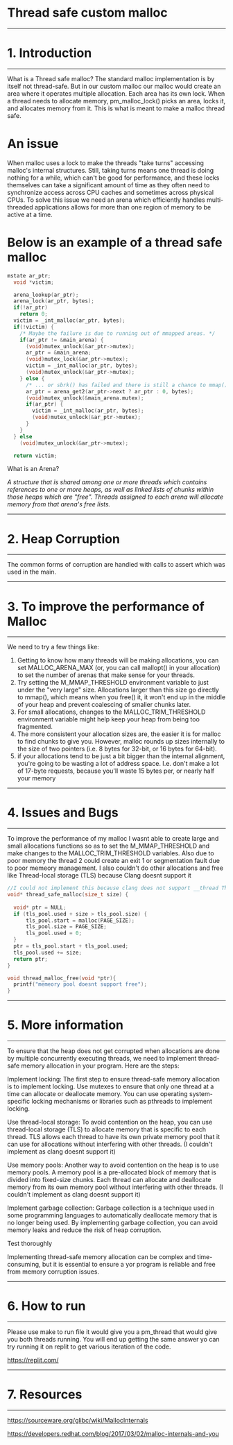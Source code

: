 # Thread safe custom malloc

------------------------------------------------------------------------------------------------------------------------
# 1.  Introduction
------------------------------------------------------------------------------------------------------------------------
What is a Thread safe malloc?
The standard malloc implementation is by itself not thread-safe. But in our custom malloc our malloc would create an area where it operates multiple allocation.
Each area has its own lock. When a thread needs to allocate memory, pm_malloc_lock() picks an area, locks it, and allocates memory from it. This is what is meant to make a malloc thread safe.

# An issue
When malloc uses a lock to make the threads "take turns" accessing malloc's internal structures. Still, taking turns means one thread is doing nothing for a while, which can't be good for performance, and these locks themselves can take a significant amount of time as they often need to synchronize access across CPU caches and sometimes across physical CPUs.
To solve this issue we need an arena which efficiently handles multi-threaded applications allows for more than one region of memory to be active at a time.


# Below is an example of a thread safe malloc

```c
mstate ar_ptr;
  void *victim;

  arena_lookup(ar_ptr);
  arena_lock(ar_ptr, bytes);
  if(!ar_ptr)
    return 0;
  victim = _int_malloc(ar_ptr, bytes);
  if(!victim) {
    /* Maybe the failure is due to running out of mmapped areas. */
    if(ar_ptr != &main_arena) {
      (void)mutex_unlock(&ar_ptr->mutex);
      ar_ptr = &main_arena;
      (void)mutex_lock(&ar_ptr->mutex);
      victim = _int_malloc(ar_ptr, bytes);
      (void)mutex_unlock(&ar_ptr->mutex);
    } else {
      /* ... or sbrk() has failed and there is still a chance to mmap() */
      ar_ptr = arena_get2(ar_ptr->next ? ar_ptr : 0, bytes);
      (void)mutex_unlock(&main_arena.mutex);
      if(ar_ptr) {
        victim = _int_malloc(ar_ptr, bytes);
        (void)mutex_unlock(&ar_ptr->mutex);
      }
    }
  } else
    (void)mutex_unlock(&ar_ptr->mutex);

  return victim;
```

What is an Arena?

*A structure that is shared among one or more threads which contains references to one or more heaps, as well as linked lists of chunks within those heaps which are "free". Threads assigned to each arena will allocate memory from that arena's free lists.*

------------------------------------------------------------------------------------------------------------------------------------------------------------------
# 2.  Heap Corruption
-------------------------------------------------------------------------------------------------------------------------------------------------------------------
The common forms of corruption are handled with calls to assert which was used in the main.

-------------------------------------------------------------------------------------------------------------------------------------------------------------------
# 3. To improve the performance of Malloc
-------------------------------------------------------------------------------------------------------------------------------------------------------------------
We need to try a few things like:
1. Getting to know how many threads will be making allocations, you can set MALLOC_ARENA_MAX (or, you can call mallopt() in your allocation) to set the number of arenas that make sense for your threads.
2. Try setting the M_MMAP_THRESHOLD environment variable to just under the "very large" size. Allocations larger than this size go directly to mmap(), which means when you free() it, it won't end up in the middle of your heap and prevent coalescing of smaller chunks later.
3. For small allocations, changes to the MALLOC_TRIM_THRESHOLD environment variable might help keep your heap from being too fragmented.
4. The more consistent your allocation sizes are, the easier it is for malloc to find chunks to give you. However, malloc rounds up sizes internally to the size of two pointers (i.e. 8 bytes for 32-bit, or 16 bytes for 64-bit).
5. if your allocations tend to be just a bit bigger than the internal alignment, you're going to be wasting a lot of address space. I.e. don't make a lot of 17-byte requests, because you'll waste 15 bytes per, or nearly half your memory

--------------------------------------------------------------------------------------------------------------------------------------------------------------------
# 4.  Issues and Bugs
--------------------------------------------------------------------------------------------------------------------------------------------------------------------
To improve the performance of my malloc I wasnt able to create large and small allocations functions so as to set the M_MMAP_THRESHOLD and make changes to the MALLOC_TRIM_THRESHOLD variables. Also due to poor memory the thread 2 could create an exit 1 or segmentation fault due to poor memeory management.
I also couldn't do other allocations and free like Thread-local storage (TLS) because Clang doesnt support it

```c
//I could not implement this because clang does not support __thread Thread-local storage (TLS)
void* thread_safe_malloc(size_t size) {
  
  void* ptr = NULL;
  if (tls_pool.used + size > tls_pool.size) {
      tls_pool.start = malloc(PAGE_SIZE);
      tls_pool.size = PAGE_SIZE;
      tls_pool.used = 0;
  }
  ptr = tls_pool.start + tls_pool.used;
  tls_pool.used += size;
  return ptr;
}

void thread_malloc_free(void *ptr){
  printf("memeory pool doesnt support free");
}
```
--------------------------------------------------------------------------------------------------------------------------------------------------------------------
# 5. More information
--------------------------------------------------------------------------------------------------------------------------------------------------------------------
To ensure that the heap does not get corrupted when allocations are done by multiple concurrently executing threads, we need to implement thread-safe memory allocation in your program. Here are the steps: 

Implement locking: The first step to ensure thread-safe memory allocation is to implement locking. Use mutexes to ensure that only one thread at a time can allocate or deallocate memory. You can use operating system-specific locking mechanisms or libraries such as pthreads to implement locking. 

Use thread-local storage: To avoid contention on the heap, you can use thread-local storage (TLS) to allocate memory that is specific to each thread. TLS allows each thread to have its own private memory pool that it can use for allocations without interfering with other threads. (I couldn't implement as clang doesnt support it)

Use memory pools: Another way to avoid contention on the heap is to use memory pools. A memory pool is a pre-allocated block of memory that is divided into fixed-size chunks. Each thread can allocate and deallocate memory from its own memory pool without interfering with other threads. (I couldn't implement as clang doesnt support it)

Implement garbage collection: Garbage collection is a technique used in some programming languages to automatically deallocate memory that is no longer being used. By implementing garbage collection, you can avoid memory leaks and reduce the risk of heap corruption. 

Test thoroughly

Implementing thread-safe memory allocation can be complex and time-consuming, but it is essential to ensure a yor program is reliable and free from memory corruption issues. 

--------------------------------------------------------------------------------------------------------------------------------------------------------------------
# 6. How to run
-------------------------------------------------------------------------------------------------------------------------------------------------------------------
Please use make to run file it would give you a pm_thread that would give you both threads running. You will end up getting the same answer yo can try running it on replit to get various iteration of the code.

https://replit.com/

-------------------------------------------------------------------------------------------------------------------------------------------------------------------
# 7. Resources
-------------------------------------------------------------------------------------------------------------------------------------------------------------------
https://sourceware.org/glibc/wiki/MallocInternals

https://developers.redhat.com/blog/2017/03/02/malloc-internals-and-you
